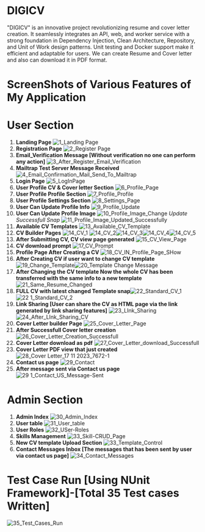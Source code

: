 # DIGICV
"DIGICV" is an innovative project revolutionizing resume and cover letter creation. It seamlessly integrates an API, web, and worker service with a strong foundation in Dependency Injection, Clean Architecture, Repository, and Unit of Work design patterns. Unit testing and Docker support make it efficient and adaptable for users. We can create Resume and Cover letter and also can download it in PDF format.
# ScreenShots of Various Features of My Application
# User Section #
1. **Landing Page**  ![1_Landing Page](https://github.com/NakibBracu/DIGICV/assets/77340620/2747c5af-c768-40de-91a5-97fa60412ef9)
2. **Registration Page** ![2_Register Page](https://github.com/NakibBracu/DIGICV/assets/77340620/de63fd26-aa88-4fb0-904a-8dd1e7ca39ff)
3. **Email_Verification Message [Without verification no one can perform any action]** ![3_After_Register_Email_Verification](https://github.com/NakibBracu/DIGICV/assets/77340620/b0999eb2-fd1c-4f64-8bc5-802696318be3)
4. **Mailtrap Test Server Message Received**  ![4_Email_Confirmation_Mail_Send_To_Mailtrap](https://github.com/NakibBracu/DIGICV/assets/77340620/17e445e1-1352-48b6-b35c-fa2aa740a9f7)
5. **Login Page** ![5_LogInPage](https://github.com/NakibBracu/DIGICV/assets/77340620/890c5420-2c6e-43c3-a15e-286d2dc2bb97)
6. **User Profile CV & Cover letter Section** ![6_Profile_Page](https://github.com/NakibBracu/DIGICV/assets/77340620/5a797b07-1407-4ba9-8240-d28b8b03008d)
7. **User Profile Profile Section** ![7_Profile_Profile](https://github.com/NakibBracu/DIGICV/assets/77340620/3e96470e-9ced-4b0d-878a-1a8c25189d19)
8. **User Profile Settings Section** ![8_Settings_Page](https://github.com/NakibBracu/DIGICV/assets/77340620/a505ee04-5b3e-49b6-b25f-c599398072cb)
9. **User Can Update Profile Info** ![9_Profile_Update](https://github.com/NakibBracu/DIGICV/assets/77340620/d1158853-8515-4f54-b69e-d0082dda6e2e)
10. **User Can Update Profile Image** ![10_Profile_Image_Change](https://github.com/NakibBracu/DIGICV/assets/77340620/2190f156-f788-4206-b683-0e17db58152a)
    _Update Successfull Snap_  ![11_Profile_Image_Updated_Successfully](https://github.com/NakibBracu/DIGICV/assets/77340620/e85c141e-e382-4aa9-bb86-97f7d7728d54)
11. **Available CV Templates**  ![13_Available_CV_Template](https://github.com/NakibBracu/DIGICV/assets/77340620/f0d3a223-0480-428f-8fce-84a759b99c0d)
12. **CV Builder Pages** ![14_CV_1](https://github.com/NakibBracu/DIGICV/assets/77340620/a5301221-8033-4702-ab48-eede7e7c6ffb) ![14_CV_2](https://github.com/NakibBracu/DIGICV/assets/77340620/26419518-5e68-4b21-abb3-464191e826ba)![14_CV_3](https://github.com/NakibBracu/DIGICV/assets/77340620/85a404a9-6f90-4848-a8fc-edf9e5e1202f)![14_CV_4](https://github.com/NakibBracu/DIGICV/assets/77340620/38baaaa6-7e13-4a7d-91b5-cf94c974613e)![14_CV_5](https://github.com/NakibBracu/DIGICV/assets/77340620/f7ef6a62-5f9e-47b4-9019-8fee8487e583)
13. **After Submitting CV, CV view page generated**  ![15_CV_View_Page](https://github.com/NakibBracu/DIGICV/assets/77340620/f74cba50-08f5-4df4-b668-ce7058c16350)
14. **CV download prompt** ![17_CV_Prompt](https://github.com/NakibBracu/DIGICV/assets/77340620/9d68d55c-978c-49b9-ac27-477cb475a47f)
15. **Profile Page After Creating a CV** ![18_CV_IN_Profile_Page_SHow](https://github.com/NakibBracu/DIGICV/assets/77340620/d305de93-cb6d-47c6-acef-a9665a71d195)
16. **After Creating CV if user want to change CV template** ![19_Change_Template](https://github.com/NakibBracu/DIGICV/assets/77340620/502fffa9-ed26-4099-a804-79c430caff17)![20_Template Change Message](https://github.com/NakibBracu/DIGICV/assets/77340620/54de8b3f-b961-4134-b84e-44581c0bf530)
17. **After Changing the CV template Now the whole CV has been transferred with the same info to a new template** ![21_Same_Resume_Changed](https://github.com/NakibBracu/DIGICV/assets/77340620/7da580d2-d4fb-4a9a-a54f-58b59257be06)
18. **FULL CV with latest changed Template snap**![22_Standard_CV_1](https://github.com/NakibBracu/DIGICV/assets/77340620/8a100e5c-e2ca-429e-afbc-fae64c19a88f)![22 1_Standard_CV_2](https://github.com/NakibBracu/DIGICV/assets/77340620/5b56ac37-f0a8-4389-afdd-317c9c836c36)
19. **Link Sharing [User can share the CV as HTML page via the link generated by link sharing features]** ![23_LInk_Sharing](https://github.com/NakibBracu/DIGICV/assets/77340620/44ddf16c-df3b-4003-960d-0e388c2dc89e) ![24_After_LInk_Sharing_CV](https://github.com/NakibBracu/DIGICV/assets/77340620/bb875c2c-0bcf-43aa-bf75-a6d1bac0d67f)
20. **Cover Letter builder Page** ![25_Cover_Letter_Page](https://github.com/NakibBracu/DIGICV/assets/77340620/c113f3be-c53a-4dc5-b162-4fdbd06b23b0)
21. **After Successfull Cover letter creation**  ![26_Cover_Letter_Creation_Successfull](https://github.com/NakibBracu/DIGICV/assets/77340620/50f86941-004a-425c-a211-bccdf3f8ec11)
22. **Cover Letter download as pdf** ![27_Cover_Letter_download_Successfull](https://github.com/NakibBracu/DIGICV/assets/77340620/0bec8235-1a89-4de5-a2d4-d0584fc9f96c)
23. **Cover Letter PDF view that just created** ![28_Cover Letter_17 11 2023_7672-1](https://github.com/NakibBracu/DIGICV/assets/77340620/343ab3c7-60d8-4540-8fc3-ca4268323ba0)
24. **Contact us page**  ![29_Contact](https://github.com/NakibBracu/DIGICV/assets/77340620/9c50c7f5-80b7-4be1-9e33-516a81539be8)
25. **After message sent via Contact us page** ![29 1_Contact_US_Message-Sent](https://github.com/NakibBracu/DIGICV/assets/77340620/0d7ffc76-ab23-41df-a051-31b31e5bd9d3)
# Admin Section #
1. **Admin Index** ![30_Admin_Index](https://github.com/NakibBracu/DIGICV/assets/77340620/289e6e70-86dd-466f-a276-587bf9d7c53d)
2. **User table** ![31_User_table](https://github.com/NakibBracu/DIGICV/assets/77340620/576bd9d9-84e5-4219-8089-915089260d4e)
3. **User Roles** ![32_USer-Roles](https://github.com/NakibBracu/DIGICV/assets/77340620/d83c1078-fcdc-4632-81b9-69cdcda43764)
4. **Skills Management** ![33_Skill-CRUD_Page](https://github.com/NakibBracu/DIGICV/assets/77340620/5b55dad3-b79b-4207-9353-871f9944bd5f)
5. **New CV template Upload Section** ![33_Template_Control](https://github.com/NakibBracu/DIGICV/assets/77340620/0cdbeae5-1e26-4fba-b49f-cb6ad44e2146)
6. **Contact Messages Inbox [The messages that has been sent by user via contact us page]** ![34_Contact_Messages](https://github.com/NakibBracu/DIGICV/assets/77340620/bb73e515-89b7-4ecd-ac32-66607a7db84a)
# Test Case Run [Using NUnit Framework]-[Total 35 Test cases Written]
![35_Test_Cases_Run](https://github.com/NakibBracu/DIGICV/assets/77340620/e4527a7f-1322-47dc-adf8-885f733e49f0)





   

